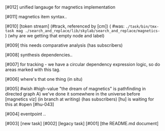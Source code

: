 [#012]       unified langauge for magnetics implementation

[#011]       magnetics item syntax..

[#010]       [token stream]  (#track, referenced by [cm])
             ( #was: `./task/bin/tmx-task mag ./search_and_replace/lib/skylab/search_and_replace/magnetics-` )
             (why are we getting that empty node and label)

[#009]       this needs comparative analysis (has subscribers)

[#008]       synthesis dependencies..

[#007]       for tracking - we have a circular dependency expression
             logic, so do areas marked with this tag.

[#006]       where's that one thing (in situ)

[#005] #wish #high-value
             "the dream of magnetics" is pathfinding in directed graph
             A) we've done it somewhere in the universe before
             [magnetics viz]  (in branch at writing) (has subscribers)
             [hu] is waiting for this at #open [#hu-043]

[#004]       eventpoint ..

[#003]       [new task]
[#002]       [legacy task]
[#001]       [the README.md document]
